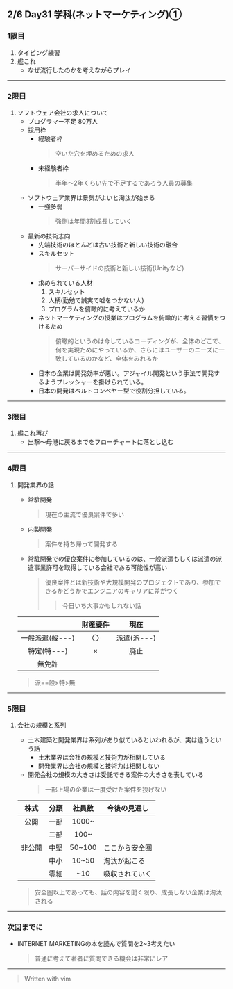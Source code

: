 ## 2/6 Day31 学科(ネットマーケティング)①
### 1限目
1. タイピング練習
1. 艦これ
	- なぜ流行したのかを考えながらプレイ
---
### 2限目
1. ソフトウェア会社の求人について
	- プログラマー不足 80万人
	- 採用枠
		- 経験者枠
			> 空いた穴を埋めるための求人
		- 未経験者枠
			> 半年～2年くらい先で不足するであろう人員の募集
	- ソフトウェア業界は景気がよいと淘汰が始まる
		- 一強多弱
			> 強側は年間3割成長していく
	- 最新の技術志向
		- 先端技術のほとんどは古い技術と新しい技術の融合
		- スキルセット
			> サーバーサイドの技術と新しい技術(Unityなど)
		- 求められている人材
			1. スキルセット
			1. 人柄(勤勉で誠実で嘘をつかない人)
			1. プログラムを俯瞰的に考えているか
		- ネットマーケティングの授業はプログラムを俯瞰的に考える習慣をつけるため
			> 俯瞰的というのは今しているコーディングが、全体のどこで、何を実現ためにやっているか、さらにはユーザーのニーズに一致しているのかなど、全体をみれるか
		- 日本の企業は開発効率が悪い。アジャイル開発という手法で開発するようプレッシャーを掛けられている。
		- 日本の開発はベルトコンベヤー型で役割分担している。
---
### 3限目
1. 艦これ再び
	- 出撃～母港に戻るまでをフローチャートに落とし込む
---
### 4限目
1. 開発業界の話
	- 常駐開発
		> 現在の主流で優良案件で多い
	- 内製開発
		> 案件を持ち帰って開発する
	- 常駐開発での優良案件に参加しているのは、一般派遣もしくは派遣の派遣事業許可を取得している会社である可能性が高い
		> 優良案件とは新技術や大規模開発のプロジェクトであり、参加できるかどうかでエンジニアのキャリアに差がつく
		>> 今日いち大事かもしれない話

	||財産要件|現在|
	|:--:|:--:|:--:|
	|一般派遣(般---)|〇|派遣(派---)|
	|特定(特---)|×|廃止|
	|無免許|||
	> 派==般>特>無
---
### 5限目
1. 会社の規模と系列
	- 土木建築と開発業界は系列があり似ているといわれるが、実は違うという話
		- 土木業界は会社の規模と技術力が相関している
		- 開発業界は会社の規模と技術力は相関しない
	- 開発会社の規模の大きさは受託できる案件の大きさを表している
		> 一部上場の企業は一度受けた案件を投げない

	|株式|分類|社員数|今後の見通し|
	|:--:|--|:--:|--|
	|公開|一部|1000~||
	||二部|100~||
	|非公開|中堅|50~100|ここから安全圏|
	||中小|10~50|淘汰が起こる|
	||零細|~10|吸収されていく|
	> 安全圏以上であっても、話の内容を聞く限り、成長しない企業は淘汰される
---
### 次回までに
- INTERNET MARKETINGの本を読んで質問を2~3考えたい
	> 普通に考えて著者に質問できる機会は非常にレア
---
> Written with vim
